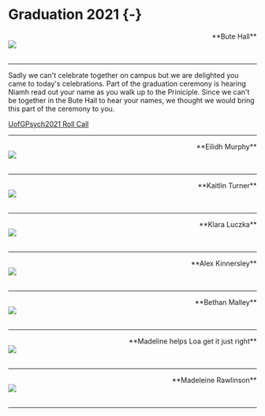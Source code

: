 # Graduation 2021 {-}

<div>
<span style = "float: right;">**Bute Hall**</span>
<br>
<img src="images/Bute Hall.jpg"> 
</div>


<div>
<br>
</div>

---

Sadly we can't celebrate together on campus but we are delighted you came to today's celebrations. Part of the graduation ceremony is hearing Niamh read out your name as you walk up to the Priniciple. Since we can't be together in the Bute Hall to hear your names, we thought we would bring this part of the ceremony to you. 


<a href = "https://youtu.be/vB-YjRYpCfg" target = "_blank">UofGPsych2021 Roll Call</a>


---

<div>
<span style = "float: right;">**Eilidh Murphy**</span>
<br>
<img src="images/Eilidh_grad.png"> 
</div>


<div>
<br>
</div>



---

<div>
<span style = "float: right;">**Kaitlin Turner**</span>
<br>
<img src="images/Kaitlin_grad.png"> 
</div>


<div>
<br>
</div>

---

<div>
<span style = "float: right;">**Klara Luczka**</span>
<br>
<img src="images/Klara_grad.JPG"> 
</div>


<div>
<br>
</div>

---

<div>
<span style = "float: right;">**Alex Kinnersley**</span>
<br>
<img src="images/Alex_K_grad.jpg"> 
</div>


<div>
<br>
</div>

---

<div>
<span style = "float: right;">**Bethan Malley**</span>
<br>
<img src="images/Bethan_grad.jpg"> 
</div>


<div>
<br>
</div>

---

<div>
<span style = "float: right;">**Madeline helps Loa get it just right**</span>
<br>
<img src="images/Genevieve helps Loa get it just right.jpg"> 
</div>


<div>
<br>
</div>

---

<div>
<span style = "float: right;">**Madeleine Rawlinson**</span>
<br>
<img src="images/Genevieve.jpg"> 
</div>


<div>
<br>
</div>

---


